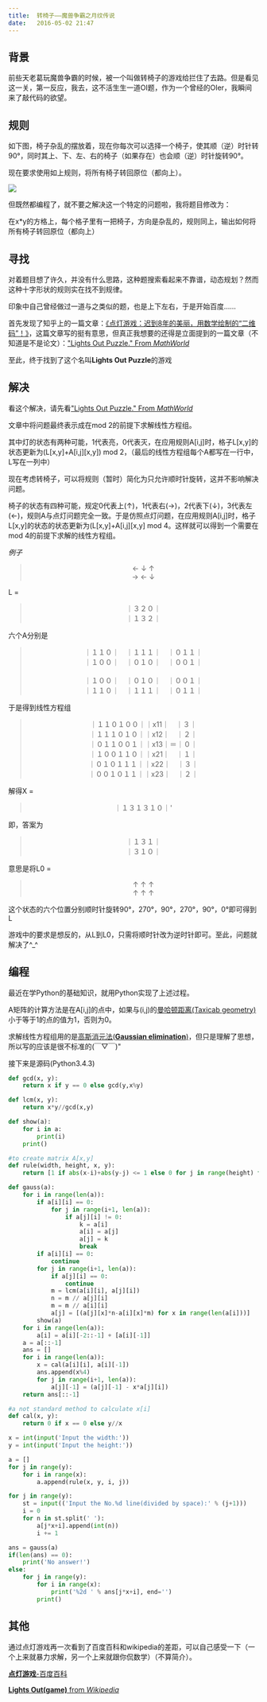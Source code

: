 ```yaml
---
title:  转椅子——魔兽争霸之月纹传说
date:   2016-05-02 21:47
---
```


<script src="{{ site.baseurl }}/assets/prism.js" ></script>

## 背景

前些天老葛玩魔兽争霸的时候，被一个叫做转椅子的游戏给拦住了去路。但是看见这一关，第一反应，我去，这不活生生一道OI题，作为一个曾经的OIer，我瞬间来了敲代码的欲望。

<div class="divider"></div>

## 规则

如下图，椅子杂乱的摆放着，现在你每次可以选择一个椅子，使其顺（逆）时针转90°，同时其上、下、左、右的椅子（如果存在）也会顺（逆）时针旋转90°。

现在要求使用如上规则，将所有椅子转回原位（都向上）。

<img src="{{ site.baseurl }}/assets/moon_lengend1.png" />

但既然都编程了，就不要之解决这一个特定的问题啦，我将题目修改为：

在x*y的方格上，每个格子里有一把椅子，方向是杂乱的，规则同上，输出如何将所有椅子转回原位（都向上）

<div class="divider"></div>

## 寻找

对着题目想了许久，并没有什么思路，这种题搜索看起来不靠谱，动态规划？然而这种十字形状的规则实在找不到规律。

印象中自己曾经做过一道与之类似的题，也是上下左右，于是开始百度……

首先发现了知乎上的一篇文章：[《点灯游戏：迟到8年的美丽，用数学绘制的“二维码”！》](https://zhuanlan.zhihu.com/p/19820908)，这篇文章写的挺有意思，但真正我想要的还得是立面提到的一篇文章（不知道是不是论文）：["Lights Out Puzzle." From _MathWorld_](http://mathworld.wolfram.com/LightsOutPuzzle.html)

至此，终于找到了这个名叫**Lights Out Puzzle**的游戏

<div class="divider"></div>

## 解决

看这个解决，请先看["Lights Out Puzzle." From _MathWorld_](http://mathworld.wolfram.com/LightsOutPuzzle.html)

文章中将问题最终表示成在mod 2的前提下求解线性方程组。

其中灯的状态有两种可能，1代表亮，0代表灭，在应用规则A[i,j]时，格子L[x,y]的状态更新为(L[x,y]+A[i,j][x,y]) mod 2，（最后的线性方程组每个A都写在一行中，L写在一列中）

现在考虑转椅子，可以将规则（暂时）简化为只允许顺时针旋转，这并不影响解决问题。

椅子的状态有四种可能，规定0代表上(↑)，1代表右(→)，2代表下(↓)，3代表左(←)，规则A与点灯问题完全一致。于是仿照点灯问题，在应用规则A[i,j]时，格子L[x,y]的状态的状态更新为(L[x,y]+A[i,j][x,y] mod 4。这样就可以得到一个需要在mod 4的前提下求解的线性方程组。

_例子_

> <center>
> ← ↓ ↑<br>
> → ← ↓
> </center>

L = 

> <center>
> ｜３２０｜<br>
> ｜１３２｜
> </center>

六个A分别是

> <center>
> ｜１１０｜　｜１１１｜　｜０１１｜<br>
> ｜１００｜　｜０１０｜　｜００１｜<br>
> <br>
> ｜１００｜　｜０１０｜　｜００１｜<br>
> ｜１１０｜　｜１１１｜　｜０１１｜
> </center>

于是得到线性方程组

> <center>
> ｜１１０１００｜｜x11｜　｜３｜<br>
> ｜１１１０１０｜｜x12｜　｜２｜<br>
> ｜０１１００１｜｜x13｜＝｜０｜<br>
> ｜１００１１０｜｜x21｜　｜１｜<br>
> ｜０１０１１１｜｜x22｜　｜３｜<br>
> ｜００１０１１｜｜x23｜　｜２｜
> </center>

解得X =

> <center>
> ｜１３１３１０｜'
> </center>

即，答案为

> <center>
> ｜１３１｜<br>
> ｜３１０｜
> </center>

意思是将L0 =

> <center>
> ↑ ↑ ↑<br>
> ↑ ↑ ↑
> </center>

这个状态的六个位置分别顺时针旋转90°，270°，90°，270°，90°，0°即可得到L

游戏中的要求是想反的，从L到L0，只需将顺时针改为逆时针即可。至此，问题就解决了^_^

<div class="divider"></div>

## 编程

最近在学Python的基础知识，就用Python实现了上述过程。

A矩阵的计算方法是在A[i,j]的点中，如果与(i,j)的[曼哈顿距离(Taxicab geometry)](https://en.wikipedia.org/wiki/Taxicab_geometry)小于等于1的点的值为1，否则为0。

求解线性方程组用的是[高斯消元法(**Gaussian elimination**)](https://en.wikipedia.org/wiki/Gaussian_elimination)，但只是理解了思想，所以写的应该是很不标准的(￣▽￣)"

接下来是源码(Python3.4.3)

```python
def gcd(x, y):
    return x if y == 0 else gcd(y,x%y)

def lcm(x, y):
    return x*y//gcd(x,y)

def show(a):
    for i in a:
        print(i)
    print()

#to create matrix A[x,y]
def rule(width, height, x, y):
    return [1 if abs(x-i)+abs(y-j) <= 1 else 0 for j in range(height) for i in range(width)]

def gauss(a):
    for i in range(len(a)):
        if a[i][i] == 0:
            for j in range(i+1, len(a)):
                if a[j][i] != 0:
                    k = a[i]
                    a[i] = a[j]
                    a[j] = k
                    break
        if a[i][i] == 0:
            continue
        for j in range(i+1, len(a)):
            if a[j][i] == 0:
                continue
            m = lcm(a[i][i], a[j][i])
            n = m // a[j][i]
            m = m // a[i][i]
            a[j] = [(a[j][x]*n-a[i][x]*m) for x in range(len(a[i]))]
        show(a)
    for i in range(len(a)):
        a[i] = a[i][-2::-1] + [a[i][-1]]
    a = a[::-1]
    ans = []
    for i in range(len(a)):
        x = cal(a[i][i], a[i][-1])
        ans.append(x%4)
        for j in range(i+1, len(a)):
            a[j][-1] = (a[j][-1] - x*a[j][i])
    return ans[::-1]

#a not standard method to calculate x[i]
def cal(x, y):
    return 0 if x == 0 else y//x

x = int(input('Input the width:'))
y = int(input('Input the height:'))

a = []
for j in range(y):
    for i in range(x):
        a.append(rule(x, y, i, j))

for j in range(y):
    st = input(('Input the No.%d line(divided by space):' % (j+1)))
    i = 0
    for n in st.split(' '):
        a[j*x+i].append(int(n))
        i += 1

ans = gauss(a)
if(len(ans) == 0):
    print('No answer!')
else:
    for j in range(y):
        for i in range(x):
            print('%2d ' % ans[j*x+i], end='')
        print()

```

<div class="divider"></div>

## 其他

通过点灯游戏再一次看到了百度百科和wikipedia的差距，可以自己感受一下（一个上来就暴力求解，另一个上来就跟你侃数学）（不算简介）。

[**点灯游戏**-百度百科](http://baike.baidu.com/link?url=J-veA0Pgtva_nwhq_A9PIlea62Dykm2PfimDstR_R-FmsRHztgxaXmWsE7-Fl4xvXUBZUkHWbUOVgideYvg6ZK)

[**Lights Out(game)** from _Wikipedia_](https://en.wikipedia.org/wiki/Lights_Out_%28game%29)

<div class="divider"></div>